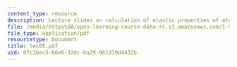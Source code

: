 ```yaml
---
content_type: resource
description: Lecture slides on calculation of elastic properties of atomic lattices.
file: /media/https%3A/open-learning-course-data-rc.s3.amazonaws.com/1-978-from-nano-to-macro-introduction-to-atomistic-modeling-techniques-january-iap-2007/07c3bec5b6e632dcba29961d10d4432b_lec05.pdf
file_type: application/pdf
resourcetype: Document
title: lec05.pdf
uid: 07c3bec5-b6e6-32dc-ba29-961d10d4432b
---
```

